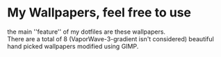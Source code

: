 # My Wallpapers, feel free to use #
the main ''feature'' of my dotfiles are these wallpapers.   
There are a total of 8 (VaporWave-3-gradient isn't considered) beautiful hand picked wallpapers modified using GIMP.
